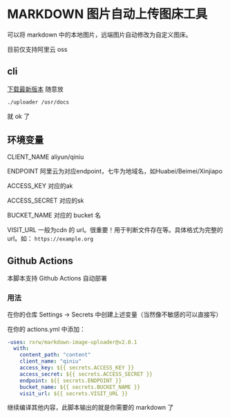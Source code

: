 # MARKDOWN 图片自动上传图床工具

可以将 markdown 中的本地图片，远端图片自动修改为自定义图床。

目前仅支持阿里云 oss

## cli

[下载最新版本](https://github.com/rxrw/markdown-image-uploader/releases/latest) 随意放

```bash
./uploader /usr/docs
```

就 ok 了

## 环境变量

CLIENT_NAME aliyun/qiniu

ENDPOINT 阿里云为对应endpoint，七牛为地域名，如Huabei/Beimei/Xinjiapo

ACCESS_KEY 对应的ak

ACCESS_SECRET 对应的sk

BUCKET_NAME 对应的 bucket 名

VISIT_URL 一般为cdn 的 url。很重要！用于判断文件存在等。具体格式为完整的url。如： `https://example.org`

## Github Actions

本脚本支持 Github Actions 自动部署

### 用法

在你的仓库 Settings -> Secrets 中创建上述变量（当然像不敏感的可以直接写）

在你的 actions.yml 中添加：

  ```yml
  -uses: rxrw/markdown-image-uploader@v2.0.1
    with:
      content_path: "content"
      client_name: "qiniu"
      access_key: ${{ secrets.ACCESS_KEY }}
      access_secret: ${{ secrets.ACCESS_SECRET }}
      endpoint: ${{ secrets.ENDPOINT }}
      bucket_name: ${{ secrets.BUCKET_NAME }}
      visit_url: ${{ secrets.VISIT_URL }}
  ```

继续编译其他内容，此脚本输出的就是你需要的 markdown 了
